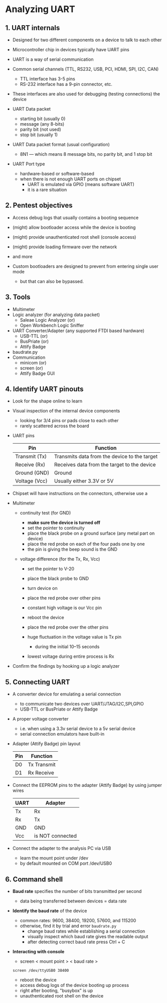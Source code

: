 # Analyzing UART

## 1. UART internals

* Designed for two different components on a device to talk to each other 
* Microcontroller chip in devices typically have UART pins
* UART is a way of serial communication 
* Common serial channels (TTL, RS232, USB, PCI, HDMI, SPI, I2C, CAN)
	* TTL interface has 3-5 pins
	* RS-232 interface has a 9-pin connector, etc.
* These interfaces are also used for debugging (testing connections) the device

* UART Data packet
	* starting bit (usually 0)
	* message (any 8-bits)
	* parity bit (not used)
	* stop bit (usually 1)

* UART Data packet format (usual configuration)
	* 8N1 — which means 8 message bits, no parity bit, and 1 stop bit 

* UART Port type 
	* hardware-based or software-based
	* when there is not enough UART ports on chipset
		* UART is emulated via GPIO (means software UART)
		* it is a rare situation
			
## 2. Pentest objectives
* Access debug logs that usually contains a booting sequence
* (might) allow bootloader access while the device is booting
* (might) provide unauthenticated root shell (console access)
* (might) provide loading firmware over the network
* and more

* Custom bootloaders are designed to prevent from entering single user mode
	* but that can also be bypassed.
		
## 3. Tools
* Multimeter
* Logic analyzer (for analyzing data packet)
	* Saleae Logic Analyzer (or)
	* Open Workbench Logic Sniffer
* UART Converter/Adapter (any supported FTDI based hardware)
	* USB-TTL (or)
	* BusPriate (or)
	* Attify Badge
* baudrate.py
* Communication
	* minicom (or)
	* screen (or)
	* Attify Badge GUI
		
## 4. Identify UART pinouts
* Look for the shape online to learn
* Visual inspection of the internal device components
	* looking for 3/4 pins or pads close to each other
	* rarely scattered across the board
* UART pins

	Pin | Function
	-----|--------
	Transmit (Tx) | Transmits data from the device to the target
	Receive  (Rx) | Receives data from the target to the device
	Ground  (GND) | Ground
	Voltage (Vcc) | Usually either 3.3V or 5V

* Chipset will have instructions on the connectors, otherwise use a
* Multimeter
	* continuity test (for GND)
		* **make sure the device is turned off**
		* set the pointer to continuity
		* place the black probe on a ground surface (any metal part on device)
		* place the red probe on each of the four pads one by one
		* the pin is giving the beep sound is the GND

	* voltage difference (for the Tx, Rx, Vcc)
		* set the pointer to V-20
		* place the black probe to GND
		* turn device on
		* place the red probe over other pins
		* constant high voltage is our Vcc pin

		* reboot the device
		* place the red probe over the other pins
		* huge fluctuation in the voltage value is Tx pin
			* during the initial 10–15 seconds 
		* lowest voltage during entire process is Rx

* Confirm the findings by hooking up a logic analyzer
	
## 5. Connecting UART
* A converter device for emulating a serial connection 
	* to communicate two devices over UART/JTAG/I2C,SPI,GPIO
	* USB-TTL or BusPriate or Attify Badge
* A proper voltage converter 
	* i.e. when using a 3.3v serial device to a 5v serial device
	* serial connection emulators have built-in

* Adapter (Attify Badge) pin layout
	
	Pin|Function
	---|---
	D0 | Tx Transmit
	D1 | Rx Receive

* Connect the EEPROM pins to the adapter (Attify Badge) by using jumper wires

	UART | Adapter
	-----|--------
	Tx | Rx
	Rx | Tx
	GND | GND
	Vcc | is NOT connected

* Connect the adapter to the analysis PC via USB
	* learn the mount point under /dev
	* by default mounted on COM port /dev/USB0
	
## 6. Command shell
* **Baud rate** specifies the number of bits transmitted per second
	* data being transferred between devices = data rate

* **Identify the baud rate** of the device
	* common rates: 9600, 38400, 19200, 57600, and 115200
	* otherwise, find it by trial and error
	`baudrate.py`
		* change baud rates while establishing a serial connection
		* visually inspect which baud rate gives the readable output
		* after detecting correct baud rate press Ctrl + C

* **Interacting with console**
	* screen < mount point > < baud rate >
	
	`screen /dev/ttyUSB0 38400`
	
	* reboot the device
	* access debug logs of the device booting up process
	* right after booting, "busybox" is up
	* unauthenticated root shell on the device
